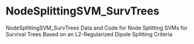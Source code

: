 # NodeSplittingSVM_SurvTrees
NodeSplittingSVM_SurvTrees
Data and Code for Node Splitting SVMs for Survival Trees Based on an L2-Regularized Dipole Splitting Criteria

